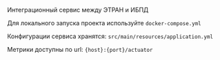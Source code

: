 Интеграционный сервис между ЭТРАН и ИБПД

Для локального запуска проекта используйте `docker-compose.yml`

Конфигурации сервиса хранятся:
`src/main/resources/application.yml`

Метрики доступны по url: `{host}:{port}/actuator`